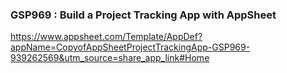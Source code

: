 ### GSP969 :  Build a Project Tracking App with AppSheet 

https://www.appsheet.com/Template/AppDef?appName=CopyofAppSheetProjectTrackingApp-GSP969-939262569&utm_source=share_app_link#Home

